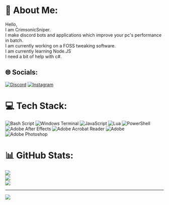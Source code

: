 # 💫 About Me:
Hello, <br>I am CrimsonicSniper.<br>I make discord bots and applications which improve your pc's performance in batch.<br>I am currently working on a FOSS tweaking software.<br>I am currently learning Node.JS<br>I need a bit of help with c#.<br>


## 🌐 Socials:
[![Discord](https://img.shields.io/badge/Discord-%237289DA.svg?logo=discord&logoColor=white)](https://discord.gg/Msh6Pb4eR6) [![Instagram](https://img.shields.io/badge/Instagram-%23E4405F.svg?logo=Instagram&logoColor=white)](https://instagram.com/crimsonicsniper) 

# 💻 Tech Stack:
![Bash Script](https://img.shields.io/badge/bash_script-%23121011.svg?style=for-the-badge&logo=gnu-bash&logoColor=white) ![Windows Terminal](https://img.shields.io/badge/Windows%20Terminal-%234D4D4D.svg?style=for-the-badge&logo=windows-terminal&logoColor=white) ![JavaScript](https://img.shields.io/badge/javascript-%23323330.svg?style=for-the-badge&logo=javascript&logoColor=%23F7DF1E) ![Lua](https://img.shields.io/badge/lua-%232C2D72.svg?style=for-the-badge&logo=lua&logoColor=white) ![PowerShell](https://img.shields.io/badge/PowerShell-%235391FE.svg?style=for-the-badge&logo=powershell&logoColor=white) ![Adobe After Effects](https://img.shields.io/badge/Adobe%20After%20Effects-9999FF.svg?style=for-the-badge&logo=Adobe%20After%20Effects&logoColor=white) ![Adobe Acrobat Reader](https://img.shields.io/badge/Adobe%20Acrobat%20Reader-EC1C24.svg?style=for-the-badge&logo=Adobe%20Acrobat%20Reader&logoColor=white) ![Adobe](https://img.shields.io/badge/adobe-%23FF0000.svg?style=for-the-badge&logo=adobe&logoColor=white) ![Adobe Photoshop](https://img.shields.io/badge/adobe%20photoshop-%2331A8FF.svg?style=for-the-badge&logo=adobe%20photoshop&logoColor=white)
# 📊 GitHub Stats:
![](https://github-readme-stats.vercel.app/api?username=CrimsonicSniper&theme=dark&hide_border=false&include_all_commits=true&count_private=false)<br/>
![](https://github-readme-streak-stats.herokuapp.com/?user=CrimsonicSniper&theme=dark&hide_border=false)<br/>
![](https://github-readme-stats.vercel.app/api/top-langs/?username=CrimsonicSniper&theme=dark&hide_border=false&include_all_commits=true&count_private=false&layout=compact)

---
[![](https://visitcount.itsvg.in/api?id=CrimsonicSniper&icon=0&color=0)](https://visitcount.itsvg.in)

<!-- Proudly created with GPRM ( https://gprm.itsvg.in ) -->